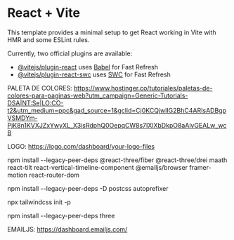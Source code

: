 # React + Vite

This template provides a minimal setup to get React working in Vite with HMR and some ESLint rules.

Currently, two official plugins are available:

- [@vitejs/plugin-react](https://github.com/vitejs/vite-plugin-react/blob/main/packages/plugin-react/README.md) uses [Babel](https://babeljs.io/) for Fast Refresh
- [@vitejs/plugin-react-swc](https://github.com/vitejs/vite-plugin-react-swc) uses [SWC](https://swc.rs/) for Fast Refresh

PALETA DE COLORES: https://www.hostinger.co/tutoriales/paletas-de-colores-para-paginas-web?utm_campaign=Generic-Tutorials-DSA|NT:Se|LO:CO-t2&utm_medium=ppc&gad_source=1&gclid=Cj0KCQjwlIG2BhC4ARIsADBgpVSMDYm-PjK8n1KVXJZxYwyXL_X3isRdphQ0OepqCW8s7IXlXbDkpO8aAivGEALw_wcB

LOGO: https://logo.com/dashboard/your-logo-files
  
npm  install --legacy-peer-deps @react-three/fiber @react-three/drei maath react-tilt react-vertical-timeline-component @emailjs/browser framer-motion react-router-dom

npm install --legacy-peer-deps -D postcss autoprefixer

npx tailwindcss init -p

npm install --legacy-peer-deps three

EMAILJS: https://dashboard.emailjs.com/
